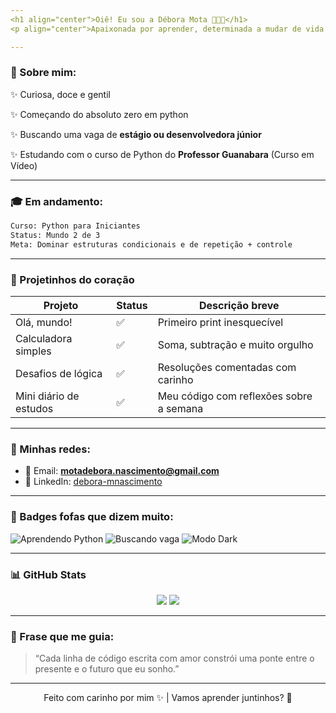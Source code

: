 ```yaml
---
<h1 align="center">Oiê! Eu sou a Débora Mota 🫶🏼✨</h1>
<p align="center">Apaixonada por aprender, determinada a mudar de vida com tecnologia e encantada com tudo que o Python pode fazer!</p>

---
```


### 🌊 Sobre mim:

✨ Curiosa, doce e gentil

✨ Começando do absoluto zero em python

✨ Buscando uma vaga de **estágio ou desenvolvedora júnior**

✨ Estudando com o curso de Python do **Professor Guanabara** (Curso em Vídeo)

---

### 🎓 Em andamento:

```bash
Curso: Python para Iniciantes
Status: Mundo 2 de 3
Meta: Dominar estruturas condicionais e de repetição + controle
```

---

### 📓 Projetinhos do coração

| Projeto                     | Status | Descrição breve                         |
|----------------------------|--------|----------------------------------------|
| Olá, mundo!               | ✅     | Primeiro print inesquecível            |
| Calculadora simples        | ✅     | Soma, subtração e muito orgulho         |
| Desafios de lógica         | ✅     | Resoluções comentadas com carinho       |
| Mini diário de estudos     | ✅     | Meu código com reflexões sobre a semana    |

---

### 🚀 Minhas redes:

- 📧 Email: **motadebora.nascimento@gmail.com**
- 💼 LinkedIn: [debora-mnascimento](https://www.linkedin.com/in/debora-mnascimento/)

---

### 🔗 Badges fofas que dizem muito:

![Aprendendo Python](https://img.shields.io/badge/Aprendendo-Python-blue?style=flat-square&logo=python)
![Buscando vaga](https://img.shields.io/badge/Buscando-Oportunidade%20J%C3%BAnior-ff69b4?style=flat-square)
![Modo Dark](https://img.shields.io/badge/Modo-Escuro-000000?style=flat-square&logo=github)

---

### 📊 GitHub Stats
<p align="center">
  <img src="https://github-readme-stats.vercel.app/api?username=DeboraMotaa&show_icons=true&theme=tokyonight&hide_title=true"/>
  <img src="https://github-readme-stats.vercel.app/api/top-langs/?username=DeboraMotaa&layout=compact&theme=tokyonight"/>
</p>

---

### 🌿 Frase que me guia:
> “Cada linha de código escrita com amor constrói uma ponte entre o presente e o futuro que eu sonho.”

---

<p align="center">
  Feito com carinho por mim ✨ | Vamos aprender juntinhos? 🧡
</p>
